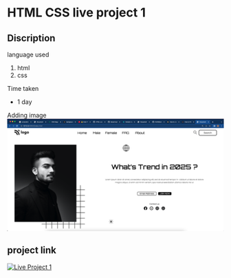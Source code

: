 # HTML CSS live project 1

## Discription

language used

1. html
2. css

Time taken

- 1 day

Adding image
![live project 1](/live%20project%201.png)

## project link

[![Live Project 1](https://img.shields.io/badge/project%201-netlify-green)](Link "Project 1")
